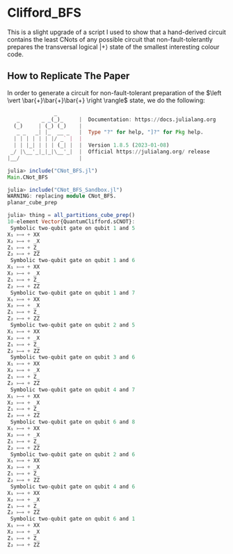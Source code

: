 # Clifford_BFS

This is a slight upgrade of a script I used to show that a hand-derived circuit contains the least CNots of any possible circuit that non-fault-tolerantly prepares the transversal logical $\left \vert + \right \rangle$ state of the smallest interesting colour code. 

## How to Replicate The Paper

In order to generate a circuit for non-fault-tolerant preparation of the $\left \vert \bar{+}\bar{+}\bar{+} \right \rangle$ state, we do the following:

```julia
	           _
   _       _ _(_)_     |  Documentation: https://docs.julialang.org
  (_)     | (_) (_)    |
   _ _   _| |_  __ _   |  Type "?" for help, "]?" for Pkg help.
  | | | | | | |/ _` |  |
  | | |_| | | | (_| |  |  Version 1.8.5 (2023-01-08)
 _/ |\__'_|_|_|\__'_|  |  Official https://julialang.org/ release
|__/                   |

julia> include("CNot_BFS.jl")
Main.CNot_BFS

julia> include("CNot_BFS_Sandbox.jl")
WARNING: replacing module CNot_BFS.
planar_cube_prep

julia> thing = all_partitions_cube_prep()
10-element Vector{QuantumClifford.sCNOT}:
 Symbolic two-qubit gate on qubit 1 and 5
X₁ ⟼ + XX
X₂ ⟼ + _X
Z₁ ⟼ + Z_
Z₂ ⟼ + ZZ
 Symbolic two-qubit gate on qubit 1 and 6
X₁ ⟼ + XX
X₂ ⟼ + _X
Z₁ ⟼ + Z_
Z₂ ⟼ + ZZ
 Symbolic two-qubit gate on qubit 1 and 7
X₁ ⟼ + XX
X₂ ⟼ + _X
Z₁ ⟼ + Z_
Z₂ ⟼ + ZZ
 Symbolic two-qubit gate on qubit 2 and 5
X₁ ⟼ + XX
X₂ ⟼ + _X
Z₁ ⟼ + Z_
Z₂ ⟼ + ZZ
 Symbolic two-qubit gate on qubit 3 and 6
X₁ ⟼ + XX
X₂ ⟼ + _X
Z₁ ⟼ + Z_
Z₂ ⟼ + ZZ
 Symbolic two-qubit gate on qubit 4 and 7
X₁ ⟼ + XX
X₂ ⟼ + _X
Z₁ ⟼ + Z_
Z₂ ⟼ + ZZ
 Symbolic two-qubit gate on qubit 6 and 8
X₁ ⟼ + XX
X₂ ⟼ + _X
Z₁ ⟼ + Z_
Z₂ ⟼ + ZZ
 Symbolic two-qubit gate on qubit 2 and 6
X₁ ⟼ + XX
X₂ ⟼ + _X
Z₁ ⟼ + Z_
Z₂ ⟼ + ZZ
 Symbolic two-qubit gate on qubit 4 and 6
X₁ ⟼ + XX
X₂ ⟼ + _X
Z₁ ⟼ + Z_
Z₂ ⟼ + ZZ
 Symbolic two-qubit gate on qubit 6 and 1
X₁ ⟼ + XX
X₂ ⟼ + _X
Z₁ ⟼ + Z_
Z₂ ⟼ + ZZ

```